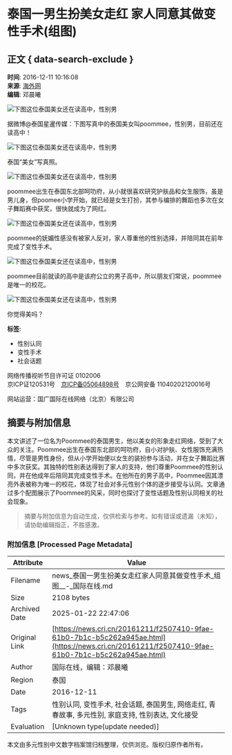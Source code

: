 # 泰国一男生扮美女走红 家人同意其做变性手术(组图)

## 正文 { data-search-exclude }


**时间**: 2016-12-11 10:16:08  
**来源**: [海外网](http://news.haiwainet.cn/n/2016/1211/c3541092-30557443.html)  
**编辑**: 邓晨曦  

![下图这位泰国美女还在读高中，性别男](https://crionline-media.cri.cn/M00/98/9F/CqgNOlhMtk2ASVviAAAAAAAAAAA425.690x518.jpg)

据微博@泰国星暹传媒：下图写真中的泰国美女叫poommee，性别男，目前还在读高中！

![下图这位泰国美女还在读高中，性别男](https://crionline-media.cri.cn/M00/98/9F/CqgNOlhMtk2AACFVAAAAAAAAAAA709.598x598.jpg)

泰国“美女”写真照。

![下图这位泰国美女还在读高中，性别男](https://crionline-media.cri.cn/M00/98/9F/CqgNOlhMtk2AC7ILAAAAAAAAAAA896.690x518.jpg)

poommee出生在泰国东北部呵叻府，从小就很喜欢研究护肤品和女生服饰，虽是男儿身，但poomee小学开始，就已经是女生打扮，其参与编排的舞蹈也多次在女子舞蹈赛中获奖，很快就成为了网红。

![下图这位泰国美女还在读高中，性别男](https://crionline-media.cri.cn/M00/98/9F/CqgNOlhMtk2AEIpMAAAAAAAAAAA662.690x518.jpg)

poommee的妩媚性感没有被家人反对，家人尊重他的性别选择，并陪同其在前年完成了变性手术。

![下图这位泰国美女还在读高中，性别男](https://crionline-media.cri.cn/M00/98/9F/CqgNOlhMtk2AFeErAAAAAAAAAAA690.448x598.jpg)

poommee目前就读的高中是该府公立的男子高中，所以朋友们常说，poommee是唯一的校花。

![下图这位泰国美女还在读高中，性别男](https://crionline-media.cri.cn/M00/98/9F/CqgNOlhMtk2AEb3WAAAAAAAAAAA646.448x598.jpg)

你觉得美吗？

**标签**:  
- 性别认同  
- 变性手术  
- 社会话题  

网络传播视听节目许可证 0102006  
京ICP证120531号　[京ICP备05064898号](https://beian.miit.gov.cn/)　京公网安备 11040202120016号  

网站运营：国广国际在线网络（北京）有限公司
<!-- tcd_original_link https://news.cri.cn/20161211/f2507410-9fae-61b0-7b1c-b5c262a945ae.html -->


## 摘要与附加信息

<!-- tcd_abstract -->
本文讲述了一位名为Poommee的泰国男生，他以美女的形象走红网络，受到了大众的关注。Poommee出生在泰国东北部的呵叻府，自小对护肤、女性服饰充满热情，尽管是男性身份，但从小学开始便以女生的装扮参与活动，并在女子舞蹈比赛中多次获奖。其独特的性别表达得到了家人的支持，他们尊重Poommee的性别认同，并在他成年后陪同其完成变性手术。在他所在的男子高中，Poommee因其漂亮外表被称为唯一的校花，体现了社会对多元性别个体的逐步接受与认同。文章通过多个配图展示了Poommee的风采，同时也探讨了变性话题及性别认同相关的社会现象。
<!-- tcd_abstract_end -->

> 摘要与附加信息为自动生成，仅供检索与参考。如有错误或遗漏（未知），请协助编辑指正，不胜感激。

### 附加信息 [Processed Page Metadata]

| Attribute       | Value                                  |
|-----------------|----------------------------------------|
| Filename        | news_泰国一男生扮美女走红家人同意其做变性手术_组图__-_国际在线.md                             |
| Size            | 2108 bytes                           |
| Archived Date   | 2025-01-22 22:47:06                             |
| Original Link   | [https://news.cri.cn/20161211/f2507410-9fae-61b0-7b1c-b5c262a945ae.html](https://news.cri.cn/20161211/f2507410-9fae-61b0-7b1c-b5c262a945ae.html)                       |
| Author          | 国际在线，编辑：邓晨曦                               |
| Region          | 泰国                               |
| Date            | 2016-12-11                                 |
| Tags            | 性别认同, 变性手术, 社会话题, 泰国男生, 网络走红, 青春故事, 多元性别, 家庭支持, 性别表达, 文化接受                                 |
| Evaluation            | [Unknown type(update needed)]                                 |
<!-- tcd_table_end -->

本文由多元性别中文数字档案馆归档整理，仅供浏览。版权归原作者所有。
